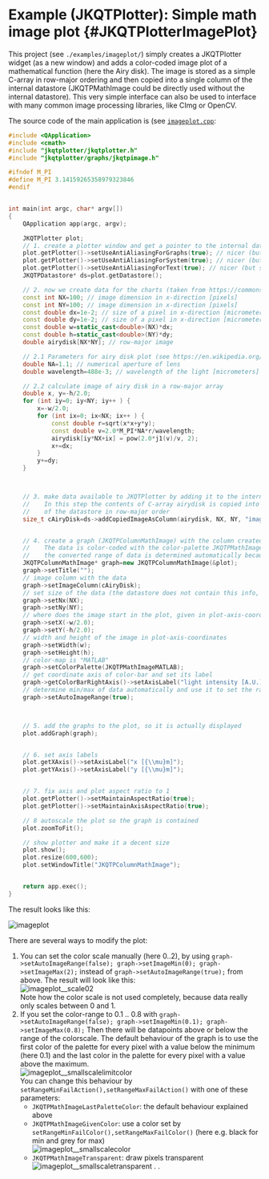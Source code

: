 # Example (JKQTPlotter): Simple math image plot {#JKQTPlotterImagePlot}
This project (see `./examples/imageplot/`) simply creates a JKQTPlotter widget (as a new window) and adds a color-coded image plot of a mathematical function (here the Airy disk). The image is stored as a simple C-array in row-major ordering and then copied into a single column of the internal datastore (JKQTPMathImage could be directly used without the internal datastore). This very simple interface can also be used to interface with many common image processing libraries, like CImg or OpenCV.

The source code of the main application is (see [`imageplot.cpp`](https://github.com/jkriege2/JKQtPlotter/tree/master/examples/imageplot/imageplot.cpp):
```.cpp
#include <QApplication>
#include <cmath>
#include "jkqtplotter/jkqtplotter.h"
#include "jkqtplotter/graphs/jkqtpimage.h"

#ifndef M_PI
#define M_PI 3.14159265358979323846
#endif


int main(int argc, char* argv[])
{
    QApplication app(argc, argv);

    JKQTPlotter plot;
    // 1. create a plotter window and get a pointer to the internal datastore (for convenience)
    plot.getPlotter()->setUseAntiAliasingForGraphs(true); // nicer (but slower) plotting
    plot.getPlotter()->setUseAntiAliasingForSystem(true); // nicer (but slower) plotting
    plot.getPlotter()->setUseAntiAliasingForText(true); // nicer (but slower) text rendering
    JKQTPDatastore* ds=plot.getDatastore();

    // 2. now we create data for the charts (taken from https://commons.wikimedia.org/wiki/File:Energiemix_Deutschland.svg)
    const int NX=100; // image dimension in x-direction [pixels]
    const int NY=100; // image dimension in x-direction [pixels]
    const double dx=1e-2; // size of a pixel in x-direction [micrometers]
    const double dy=1e-2; // size of a pixel in x-direction [micrometers]
    const double w=static_cast<double>(NX)*dx;
    const double h=static_cast<double>(NY)*dy;
    double airydisk[NX*NY]; // row-major image

    // 2.1 Parameters for airy disk plot (see https://en.wikipedia.org/wiki/Airy_disk)
    double NA=1.1; // numerical aperture of lens
    double wavelength=488e-3; // wavelength of the light [micrometers]

    // 2.2 calculate image of airy disk in a row-major array
    double x, y=-h/2.0;
    for (int iy=0; iy<NY; iy++ ) {
        x=-w/2.0;
        for (int ix=0; ix<NX; ix++ ) {
            const double r=sqrt(x*x+y*y);
            const double v=2.0*M_PI*NA*r/wavelength;
            airydisk[iy*NX+ix] = pow(2.0*j1(v)/v, 2);
            x+=dx;
        }
        y+=dy;
    }



    // 3. make data available to JKQTPlotter by adding it to the internal datastore.
    //    In this step the contents of C-array airydisk is copied into a column
    //    of the datastore in row-major order
    size_t cAiryDisk=ds->addCopiedImageAsColumn(airydisk, NX, NY, "imagedata");


    // 4. create a graph (JKQTPColumnMathImage) with the column created above as data
    //    The data is color-coded with the color-palette JKQTPMathImageMATLAB
    //    the converted range of data is determined automatically because setAutoImageRange(true)
    JKQTPColumnMathImage* graph=new JKQTPColumnMathImage(&plot);
    graph->setTitle("");
    // image column with the data
    graph->setImageColumn(cAiryDisk);
    // set size of the data (the datastore does not contain this info, as it only manages 1D columns of data and this is used to assume a row-major ordering
    graph->setNx(NX);
    graph->setNy(NY);
    // where does the image start in the plot, given in plot-axis-coordinates (bottom-left corner)
    graph->setX(-w/2.0);
    graph->setY(-h/2.0);
    // width and height of the image in plot-axis-coordinates
    graph->setWidth(w);
    graph->setHeight(h);
    // color-map is "MATLAB"
    graph->setColorPalette(JKQTPMathImageMATLAB);
    // get coordinate axis of color-bar and set its label
    graph->getColorBarRightAxis()->setAxisLabel("light intensity [A.U.]");
    // determine min/max of data automatically and use it to set the range of the color-scale
    graph->setAutoImageRange(true);



    // 5. add the graphs to the plot, so it is actually displayed
    plot.addGraph(graph);


    // 6. set axis labels
    plot.getXAxis()->setAxisLabel("x [{\\mu}m]");
    plot.getYAxis()->setAxisLabel("y [{\\mu}m]");


    // 7. fix axis and plot aspect ratio to 1
    plot.getPlotter()->setMaintainAspectRatio(true);
    plot.getPlotter()->setMaintainAxisAspectRatio(true);

    // 8 autoscale the plot so the graph is contained
    plot.zoomToFit();

    // show plotter and make it a decent size
    plot.show();
    plot.resize(600,600);
    plot.setWindowTitle("JKQTPColumnMathImage");


    return app.exec();
}

```
The result looks like this:

![imageplot](https://raw.githubusercontent.com/jkriege2/JKQtPlotter/master/screenshots/imageplot.png)

There are several ways to modify the plot:
  1. You can set the color scale manually (here 0..2), by using
    ```
    graph->setAutoImageRange(false);
    graph->setImageMin(0);
    graph->setImageMax(2);
	```
	instead of
    ```
    graph->setAutoImageRange(true);
	```
	from above. The result will look like this:<br>
	![imageplot__scale02](https://raw.githubusercontent.com/jkriege2/JKQtPlotter/master/screenshots/imageplot__scale02.png)<br>
	Note how the color scale is not used completely, because data really only scales between 0 and 1.
  2. If you set the color-range to 0.1 .. 0.8 with
    ```
    graph->setAutoImageRange(false);
    graph->setImageMin(0.1);
    graph->setImageMax(0.8);
	```
	Then there will be datapoints above or below the range of the colorscale. The default behaviour of the graph is to use the first color of the palette for every pixel with a value below the minimum (here 0.1) and the last color in the palette for every pixel with a value above the maximum.<br>
	![imageplot__smallscalelimitcolor](https://raw.githubusercontent.com/jkriege2/JKQtPlotter/master/screenshots/imageplot__smallscalelimitcolor.png)<br>
	You can change this behaviour by `setRangeMinFailAction(),setRangeMaxFailAction()` with one of these parameters:
	  - `JKQTPMathImageLastPaletteColor`: the default behaviour explained above
	  - `JKQTPMathImageGivenColor`: use a color set by `setRangeMinFailColor(),setRangeMaxFailColor()` (here e.g. black for min and grey for max)<br>
	    ![imageplot__smallscalecolor](https://raw.githubusercontent.com/jkriege2/JKQtPlotter/master/screenshots/imageplot__smallscalecolor.png)
	  - `JKQTPMathImageTransparent`: draw pixels transparent<br>
	    ![imageplot__smallscaletransparent](https://raw.githubusercontent.com/jkriege2/JKQtPlotter/master/screenshots/imageplot__smallscaletransparent.png)
    .
.
